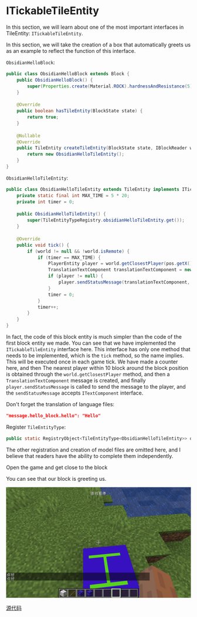# ITickableTileEntity

In this section, we will learn about one of the most important interfaces in TileEntity: `ITickableTileEntity`.

In this section, we will take the creation of a box that automatically greets us as an example to reflect the function of this interface.

`ObsidianHelloBlock`:

```java
public class ObsidianHelloBlock extends Block {
    public ObsidianHelloBlock() {
        super(Properties.create(Material.ROCK).hardnessAndResistance(5));
    }

    @Override
    public boolean hasTileEntity(BlockState state) {
        return true;
    }

    @Nullable
    @Override
    public TileEntity createTileEntity(BlockState state, IBlockReader world) {
        return new ObsidianHelloTileEntity();
    }
}
```

`ObsidianHelloTileEntity`:

```java
public class ObsidianHelloTileEntity extends TileEntity implements ITickableTileEntity {
    private static final int MAX_TIME = 5 * 20;
    private int timer = 0;

    public ObsidianHelloTileEntity() {
        super(TileEntityTypeRegistry.obsidianHelloTileEntity.get());
    }

    @Override
    public void tick() {
        if (world != null && !world.isRemote) {
            if (timer == MAX_TIME) {
                PlayerEntity player = world.getClosestPlayer(pos.getX(), pos.getY(), pos.getZ(), 10, false);
                TranslationTextComponent translationTextComponent = new TranslationTextComponent("message.hello_block.hello");
                if (player != null) {
                    player.sendStatusMessage(translationTextComponent, false);
                }
                timer = 0;
            }
            timer++;
        }
    }
}

```

In fact, the code of this block entity is much simpler than the code of the first block entity we made. You can see that we have implemented the `ITickableTileEntity` interface here. This interface has only one method that needs to be implemented, which is the `tick` method, so the name implies. This will be executed once in each game tick. We have made a counter here, and then The nearest player within 10 block around the block position is obtained through the `world.getClosestPlayer` method, and then a `TranslationTextComponent` message is created, and finally `player.sendStatusMessage` is called to send the message to the player, and the `sendStatusMessage` accepts `ITextComponent` interface.

Don't forget the translation of language files:

```json
"message.hello_block.hello": "Hello"
```

Register `TileEntityType`:

```java
public static RegistryObject<TileEntityType<ObsidianHelloTileEntity>> obsidianHelloTileEntity = TILE_ENTITIES.register("obsidian_hello_tileentity", () -> TileEntityType.Builder.create(ObsidianHelloTileEntity::new, BlockRegistry.obsidianHelloBlock.get()).build(null));

```

The other registration and creation of model files are omitted here, and I believe that readers have the ability to complete them independently.

Open the game and get close to the block

You can see that our block is greeting us.

![image-20200928202044020](itickabletileentity.assets/image-20200928202044020.png)

[源代码](https://github.com/FledgeXu/BosonSourceCode/tree/master/src/main/java/com/tutorial/boson/tickabletileentity)

